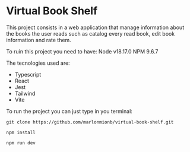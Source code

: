 # Virtual Book Shelf

This project consists in a web application that manage information about the books the user reads such as catalog every read book, edit book information and rate them.

To ruin this project you need to have:
Node v18.17.0
NPM 9.6.7

The tecnologies used are:
- Typescript
- React
- Jest
- Tailwind
- Vite

To run the project you can just type in you terminal:

`git clone https://github.com/marlonmionb/virtual-book-shelf.git`

`npm install`

`npm run dev`
